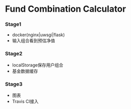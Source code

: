 # Fund Combination Calculator

### Stage1

+ docker(nginx|uwsgi|flask)
+ 输入组合看到预估净值

### Stage2

+ localStorage保存用户组合
+ 基金数据缓存

### Stage3

+ 图表
+ Travis CI接入